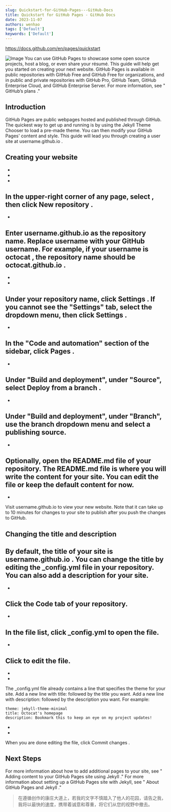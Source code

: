 ```yaml
---
slug: Quickstart-for-GitHub-Pages---GitHub-Docs
title: Quickstart for GitHub Pages - GitHub Docs
date: 2023-11-07
authors: wenhao
tags: ['Default']
keywords: ['Default']
---
```

https://docs.github.com/en/pages/quickstart 

![Image](https://prod-files-secure.s3.us-west-2.amazonaws.com/b0012720-ccd1-41ef-9ca9-02f55a45f30f/03f84a45-45c3-4225-ace5-f9b3b1a79ccb/github-logo.png?X-Amz-Algorithm=AWS4-HMAC-SHA256&X-Amz-Content-Sha256=UNSIGNED-PAYLOAD&X-Amz-Credential=AKIAT73L2G45HZZMZUHI%2F20231125%2Fus-west-2%2Fs3%2Faws4_request&X-Amz-Date=20231125T072050Z&X-Amz-Expires=3600&X-Amz-Signature=bfcb63492e788b48509857e5b0687c2e0bd15c831d27c4bbba957fd12034178b&X-Amz-SignedHeaders=host&x-id=GetObject)
You can use GitHub Pages to showcase some open source projects, host a blog, or even share your résumé. This guide will help get you started on creating your next website. 
GitHub Pages is available in public repositories with GitHub Free and GitHub Free for organizations, and in public and private repositories with GitHub Pro, GitHub Team, GitHub Enterprise Cloud, and GitHub Enterprise Server. For more information, see " GitHub’s plans ." 
## Introduction

<!-- truncate -->

GitHub Pages are public webpages hosted and published through GitHub. The quickest way to get up and running is by using the Jekyll Theme Chooser to load a pre-made theme. You can then modify your GitHub Pages' content and style. 
This guide will lead you through creating a user site at  username.github.io . 
## Creating your website

<!-- truncate -->

- 
-  
- 
In the upper-right corner of any page, select , then click  New repository . 
- 
- 
Enter  username.github.io  as the repository name. Replace  username  with your GitHub username. For example, if your username is  octocat , the repository name should be  octocat.github.io . 
- 
-  
- 
Under your repository name, click  Settings . If you cannot see the "Settings" tab, select the dropdown menu, then click  Settings . 
- 
- 
In the "Code and automation" section of the sidebar, click   Pages . 
- 
- 
Under "Build and deployment", under "Source", select  Deploy from a branch . 
- 
- 
Under "Build and deployment", under "Branch", use the branch dropdown menu and select a publishing source. 
- 
- 
Optionally, open the  README.md  file of your repository. The  README.md  file is where you will write the content for your site. You can edit the file or keep the default content for now. 
- 
- 
Visit  username.github.io  to view your new website. Note that it can take up to 10 minutes for changes to your site to publish after you push the changes to GitHub. 
## Changing the title and description

<!-- truncate -->

By default, the title of your site is  username.github.io . You can change the title by editing the  _config.yml  file in your repository. You can also add a description for your site. 
- 
- 
Click the  Code  tab of your repository. 
- 
- 
In the file list, click  _config.yml  to open the file. 
- 
- 
Click to edit the file. 
- 
-  
- 
The  _config.yml  file already contains a line that specifies the theme for your site. Add a new line with  title:  followed by the title you want. Add a new line with  description:  followed by the description you want. For example: 
```plain text
theme: jekyll-theme-minimal
title: Octocat's homepage
description: Bookmark this to keep an eye on my project updates!

```
- 
- 
When you are done editing the file, click  Commit changes . 
## Next Steps

<!-- truncate -->

For more information about how to add additional pages to your site, see " Adding content to your GitHub Pages site using Jekyll ." 
For more information about setting up a GitHub Pages site with Jekyll, see " About GitHub Pages and Jekyll ." 



 > 在遵循创作的康庄大道上，若我的文字不慎踏入了他人的花园，请告之我，我将以最快的速度，携带着诚意和尊重，将它们从您的视野中撤去。
